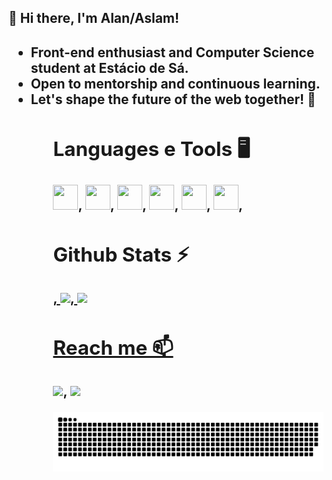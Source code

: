 <h2>👋 Hi there, I'm Alan/Aslam!<h2>

<ul>
  <li>Front-end enthusiast and Computer Science student at Estácio de Sá.</li>
  <li>Open to mentorship and continuous learning.</li>
  <li>Let's shape the future of the web together! 🚀</li>
<ul>
  
## Languages e Tools 🖥

<img src="https://cdn.jsdelivr.net/gh/devicons/devicon/icons/css3/css3-original.svg" width="40" height="40"/>,
<img src="https://cdn.jsdelivr.net/gh/devicons/devicon/icons/html5/html5-original.svg" width="40" height="40"/>,
<img src="https://cdn.jsdelivr.net/gh/devicons/devicon/icons/javascript/javascript-original.svg" width="40" height="40"/>,
<img src="https://cdn.jsdelivr.net/gh/devicons/devicon/icons/photoshop/photoshop-plain.svg" width="40" height="40"/>,
<img src="https://cdn.jsdelivr.net/gh/devicons/devicon/icons/illustrator/illustrator-plain.svg" width="40" height="40"/>,
<img loading="lazy" src="https://cdn.jsdelivr.net/gh/devicons/devicon/icons/git/git-original.svg" width="40" height="40"/>,

## Github Stats ⚡️

<div>
<a href="https://github.com/aslamtoledo">,
<img loading="lazy" height="180em" src="https://github-readme-stats.vercel.app/api/top-langs/?username=aslamtoledo&layout=compact&langs_count=7&theme=dracula"/>,
<img loading="lazy" height="180em" src="https://github-readme-stats.vercel.app/api?username=aslamtoledo&show_icons=true&theme=dracula&include_all_commits=true&count_private=true"/>
</div>

## Reach me 📫

<div>
<a href = "alan.imperio1@gmail.com"><img loading="lazy" src="https://img.shields.io/badge/Gmail-D14836?style=for-the-badge&logo=gmail&logoColor=white" target="_blank"></a>,
<a href="https://www.linkedin.com/in/alan-toledo-5ab556240/" target="_blank"><img loading="lazy" src="https://img.shields.io/badge/-LinkedIn-%230077B5?style=for-the-badge&logo=linkedin&logoColor=white" target="_blank"></a>   
</div>

![Snake animation](https://github.com/aslamtoledo/aslamtoledo/blob/output/github-contribution-grid-snake.svg)
